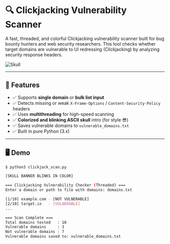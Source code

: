 # 🔍 Clickjacking Vulnerability Scanner

A fast, threaded, and colorful Clickjacking vulnerability scanner built for bug bounty hunters and web security researchers. This tool checks whether target domains are vulnerable to UI redressing (Clickjacking) by analyzing security response headers.

![Skull](https://github.com/user-attachments/assets/2208448f-b285-4c22-88a1-68a532e65f54) <!-- Optional: Replace with a hosted image of your ASCII art if desired -->

---

## 🎯 Features

- ✅ Supports **single domain** or **bulk list input**
- ✅ Detects missing or weak `X-Frame-Options` / `Content-Security-Policy` headers
- ✅ Uses **multithreading** for high-speed scanning
- ✅ **Colorized and blinking ASCII skull** intro (for style 😎)
- ✅ Saves vulnerable domains to `vulnerable_domains.txt`
- ✅ Built in pure Python (3.x)

---

## 🖥️ Demo

```bash
$ python3 clickjack_scan.py

[SKULL BANNER BLINKS IN COLOR]

=== Clickjacking Vulnerability Checker (Threaded) ===
Enter a domain or path to file with domains: domains.txt

[1/10] example.com - [NOT VULNERABLE]
[2/10] target.io   - [VULNERABLE]
...

=== Scan Complete ===
Total domains tested   : 10
Vulnerable domains     : 3
Not vulnerable domains : 7
Vulnerable domains saved to: vulnerable_domains.txt
